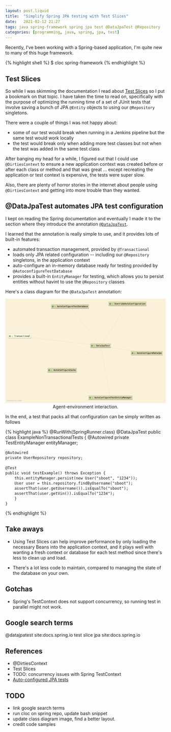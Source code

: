 ```yaml
---
layout: post.liquid
title:  "Simplify Spring JPA testing with Test Slices"
date:   2021-02-12 21:27
tags: java spring-framework spring jpa test @DataJpaTest @Repository
categories: [programming, java, spring, jpa, test]
---
```

Recently, I've been working with a Spring-based application,
I'm quite new to many of this huge framework.

{% highlight shell %}
    $ cloc spring-framework
{% endhighlight %}

## Test Slices

So while I was skimming the documentation I read about
[Test Slices](#references) so I put a bookmark on that topic.
I have taken the time to read on, specifically with the purpose
of optimizing the running time of a set of JUnit tests
that involve saving a bunch of JPA `@Entity` objects to
using our `@Repository` singletons.

There were a couple of things I was not happy about:

- some of our test would break when running in a Jenkins pipeline
  but the same test would work locally
- the test would break only when adding more test classes
  but not when the test was added in the same test class

After banging my head for a while, I figured out that I could use
`@DirtiesContext` to ensure a new application context was created
before or after each class or method and that was great ... except
recreating the application or test context is expensive, the tests
were super slow.

Also, there are plenty of horror stories in the internet about people using
`@DirtiesContext` and getting into more trouble than they wanted.

## @DataJpaTest automates JPA test configuration

I kept on reading the Spring documentation and eventually I made it to
the section where they introduce the annotation [`@DataJpaTest`](#references).

I learned that the annotation is really simple to use, and it provides
lots of built-in features:

- automated transaction management, provided by `@Transactional`
- loads only JPA related configuration -- including our `@Repository` singletons,
  in the application context
- auto-configure an in-memory database ready for testing
  provided by `@AutoconfigureTestDatabase`
- provides a built-in `EntityManager` for testing, which allows you to persist
  entities without havint to use the `@Repository` classes

Here's a class diagram for the `@DataJpaTest` annotation:

<div style="text-align: center">
    <img src="/assets/images/DataJpaTest.png">
    <figcaption>Agent-environment interaction.</figcaption>
</div>

In the end, a test that packs all that configuration can be simply written as follows

{% highlight java %}
    @RunWith(SpringRunner.class)
    @DataJpaTest
    public class ExampleNonTransactionalTests {
    @Autowired
    private TestEntityManager entityManager;

    @Autowired
    private UserRepository repository;

    @Test
    public void testExample() throws Exception {
        this.entityManager.persist(new User("sboot", "1234"));
        User user = this.repository.findByUsername("sboot");
        assertThat(user.getUsername()).isEqualTo("sboot");
        assertThat(user.getVin()).isEqualTo("1234");
        }
    }
{% endhighlight %}


## Take aways

- Using Test Slices can help improve performance by only loading the necessary Beans
into the application context, and it plays well with wanting a fresh context or
database for each test method since there's less to clean up and load.

- There's a lot less code to maintain, compared to managing the state of the
database on your own.

## Gotchas

- Spring's TestContext does not support concurrency, so running test in parallel
might not work.


## Google search terms

@datajpatest site:docs.spring.io
test slice jpa site:docs.spring.io

## References

- @DirtiesContext
- Test Slices
- TODO: concurrency issues with Spring TestContext
- [Auto-configured JPA tests](https://docs.spring.io/spring-boot/docs/1.4.2.RELEASE/reference/html/boot-features-testing.html#boot-features-testing-spring-boot-applications-testing-autoconfigured-jpa-test)

## TODO

- link google search terms
- run cloc on spring repo, update bash snippet
- update class diagram image, find a better layout.
- credit code samples
